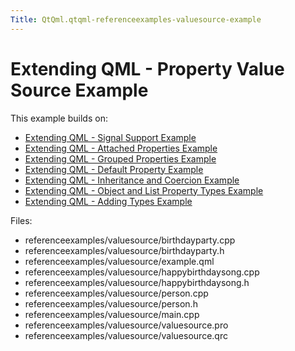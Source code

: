 ```yaml
---
Title: QtQml.qtqml-referenceexamples-valuesource-example
---
```

        
Extending QML - Property Value Source Example
=============================================

<span class="subtitle"></span>
<span id="details"></span>
This example builds on:

-   [Extending QML - Signal Support Example](https://developer.ubuntu.comapps/qml/sdk-15.04.5/QtQml.referenceexamples-signal/)
-   [Extending QML - Attached Properties Example](https://developer.ubuntu.comapps/qml/sdk-15.04.5/QtQml.referenceexamples-attached/)
-   [Extending QML - Grouped Properties Example](https://developer.ubuntu.comapps/qml/sdk-15.04.5/QtQml.referenceexamples-grouped/)
-   [Extending QML - Default Property Example](https://developer.ubuntu.comapps/qml/sdk-15.04.5/QtQml.referenceexamples-default/)
-   [Extending QML - Inheritance and Coercion Example](https://developer.ubuntu.comapps/qml/sdk-15.04.5/QtQml.referenceexamples-coercion/)
-   [Extending QML - Object and List Property Types Example](https://developer.ubuntu.comapps/qml/sdk-15.04.5/QtQml.referenceexamples-properties/)
-   [Extending QML - Adding Types Example](https://developer.ubuntu.comapps/qml/sdk-15.04.5/QtQml.referenceexamples-adding/)

Files:

-   referenceexamples/valuesource/birthdayparty.cpp
-   referenceexamples/valuesource/birthdayparty.h
-   referenceexamples/valuesource/example.qml
-   referenceexamples/valuesource/happybirthdaysong.cpp
-   referenceexamples/valuesource/happybirthdaysong.h
-   referenceexamples/valuesource/person.cpp
-   referenceexamples/valuesource/person.h
-   referenceexamples/valuesource/main.cpp
-   referenceexamples/valuesource/valuesource.pro
-   referenceexamples/valuesource/valuesource.qrc

